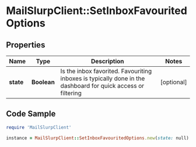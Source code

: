 # MailSlurpClient::SetInboxFavouritedOptions

## Properties

Name | Type | Description | Notes
------------ | ------------- | ------------- | -------------
**state** | **Boolean** | Is the inbox favorited. Favouriting inboxes is typically done in the dashboard for quick access or filtering | [optional] 

## Code Sample

```ruby
require 'MailSlurpClient'

instance = MailSlurpClient::SetInboxFavouritedOptions.new(state: null)
```


